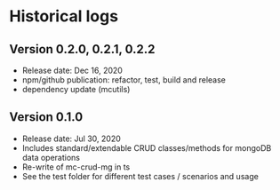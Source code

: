 # Historical logs

## Version 0.2.0, 0.2.1, 0.2.2
- Release date: Dec 16, 2020
- npm/github publication: refactor, test, build and release
- dependency update (mcutils)

## Version 0.1.0
- Release date: Jul 30, 2020
- Includes standard/extendable CRUD classes/methods for mongoDB data operations
- Re-write of mc-crud-mg in ts
- See the test folder for different test cases / scenarios and usage
